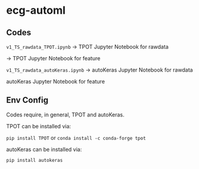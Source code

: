 # ecg-automl

##  Codes

```v1_TS_rawdata_TPOT.ipynb```      -> TPOT Jupyter Notebook for rawdata

-> TPOT Jupyter Notebook for feature

```v1_TS_rawdata_autoKeras.ipynb```  -> autoKeras Jupyter Notebook for rawdata

autoKeras Jupyter Notebook for feature

##  Env Config

Codes require, in general, TPOT and autoKeras.

TPOT can be installed via:

``` pip install TPOT ``` or  ``` conda install -c conda-forge tpot ```

autoKeras can be installed via:

``` pip install autokeras ```
